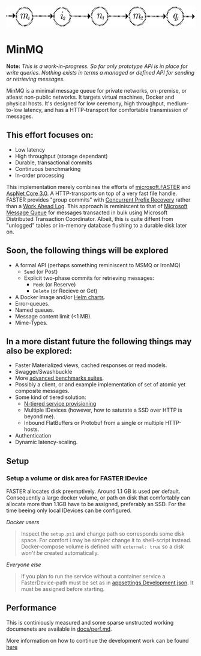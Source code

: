 <img src="./logo-large.png" width="549" height="56" />

# MinMQ

**Note:** _This is a work-in-progress. So far only prototype API is in place for write queries. Nothing exists in terms a
managed or defined API for sending or retrieving messages._ 

MinMQ is a minimal message queue for private networks, on-premise, or atleast non-public networks. It targets virtual
machines, Docker and physical hosts. It's designed for low ceremony, high throughput, medium-to-low latency, and has a 
HTTP-transport for comfortable transmission of messages.

## This effort focuses on:
- Low latency
- High throughput (storage dependant)
- Durable, transactional commits
- Continuous benchmarking
- In-order processing

This implementation merely combines the efforts of [microsoft.FASTER](https://github.com/microsoft/FASTER) and 
[AspNet Core 3.0](https://docs.microsoft.com/en-us/aspnet/core/?view=aspnetcore-3.0). A HTTP-transports on top of a very
fast file handle. FASTER provides "group commits" with [Concurrent Prefix Recovery](https://www.microsoft.com/en-us/research/uploads/prod/2019/01/cpr-sigmod19.pdf) rather than a [Work Ahead Log](https://wiki.postgresql.org/wiki/Improve_the_performance_of_ALTER_TABLE_SET_LOGGED_UNLOGGED_statement). This approach is reminiscent to that of [Microsoft Message Queue](https://support.microsoft.com/ms-my/help/256096/how-to-install-msmq-2-0-to-enable-queued-components) for
messages transacted in bulk using Microsoft Distributed Transaction Coordinator. Albeit, this is quite diffent from "unlogged" tables or in-memory database 
flushing to a durable disk later on. 

## Soon, the following things will be explored
- A formal API (perhaps something reminiscent to MSMQ or IronMQ)
  - `Send` (or Post)
  - Explicit two-phase commits for retrieving messages:
    - `Peek` (or Reserve)
    - `Delete` (or Recieve or Get)  
- A Docker image and/or [Helm charts](https://helm.sh/).
- Error-queues.
- Named queues.
- Message content limit (<1 MB).
- Mime-Types.

## In a more distant future the following things may also be explored:
- Faster Materialized views, cached responses or read models.
- Swagger/Swashbuckle
- More [advanced benchmarks suites](https://github.com/aspnet/Benchmarks).
- Possibly a client, or and example implementation of set of atomic yet composite messages.
- Some kind of tiered solution:
  - [N-tiered service provisioning](docs/ntiered.md)
  - Multiple IDevices (however, how to saturate a SSD over HTTP is beyond me).
  - Inbound FlatBuffers or Protobuf from a single or multiple HTTP-hosts.
- Authentication
- Dynamic latency-scaling.

## Setup
### Setup a volume or disk area for FASTER IDevice
FASTER allocates disk preemptively. Around 1.1 GB is used per default. Consequently a large docker volume, or path on
disk that comfortably can allocate more than 1.1GB have to be assigned, preferably an SSD. For the time beeing only
local IDevices can be configured. 

*Docker users*
> Inspect the `setup.ps1` and change path so corresponds some disk space. For comfort i may be simpler change it to
> shell-script instead. Docker-compose volume is defined with `external: true` so a disk _won't be_ created automatically.

*Everyone else*
> If you plan to run the service without a container service a FasterDevice-path must be set as in
> [appsettings.Development.json](./service-kestrel/Service-Kestrel/Service-Kestrel/appsettings.Development.json). It
> must be assigned before starting.

## Performance
This is continiously measured and some sparse unstructed working documenets are available in [docs/perf.md](docs/perf.md).

More information on how to continue the development work can be found [here](docs/development_work.md) 
